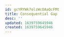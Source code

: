 ```yaml
---
id: gcYRYWk7olzWcOAaQcFMt
title: Consequential Gap
desc: ''
updated: 1639759645946
created: 1639759645946
---
```


